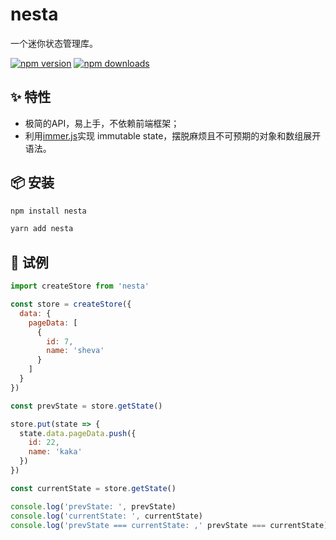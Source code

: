 # nesta
一个迷你状态管理库。

[![npm version](https://img.shields.io/npm/v/nesta.svg?style=flat-square)](https://www.npmjs.com/package/nesta)
[![npm downloads](https://img.shields.io/npm/dm/nesta.svg?style=flat-square)](https://www.npmjs.com/package/nesta)

## ✨ 特性
- 极简的API，易上手，不依赖前端框架；
- 利用[immer.js](https://github.com/mweststrate/immer)实现 immutable state，摆脱麻烦且不可预期的对象和数组展开语法。

## 📦 安装
```bash
npm install nesta
```
```bash
yarn add nesta
```

## 🔨 试例
```javascript
import createStore from 'nesta'

const store = createStore({
  data: {
    pageData: [
      {
        id: 7,
        name: 'sheva'
      }
    ]
  }
})

const prevState = store.getState()

store.put(state => {
  state.data.pageData.push({
    id: 22,
    name: 'kaka'
  })
})

const currentState = store.getState()

console.log('prevState: ', prevState)
console.log('currentState: ', currentState)
console.log('prevState === currentState: ,' prevState === currentState)
```